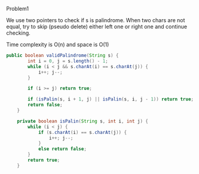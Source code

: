 Problem1

We use two pointers to check if s is palindrome. When two chars are not equal, try to skip (pseudo delete) either left one or right one and continue checking.

Time complexity is O(n) and space is O(1)

```java
public boolean validPalindrome(String s) {
        int i = 0, j = s.length() - 1;
        while (i < j && s.charAt(i) == s.charAt(j)) {
            i++; j--;
        }

        if (i >= j) return true;

        if (isPalin(s, i + 1, j) || isPalin(s, i, j - 1)) return true;
        return false;
    }

    private boolean isPalin(String s, int i, int j) {
        while (i < j) {
            if (s.charAt(i) == s.charAt(j)) {
                i++; j--;
            }
            else return false;
        }
        return true;
    }
```
